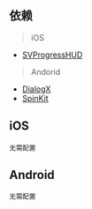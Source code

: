 ## 依赖
> iOS
- [SVProgressHUD](https://github.com/SVProgressHUD/SVProgressHUD)
> Andorid
- [DialogX](https://github.com/kongzue/DialogX)
- [SpinKit](https://github.com/ybq/Android-SpinKit)


## iOS
```
无需配置
```

## Android
```
无需配置
```

